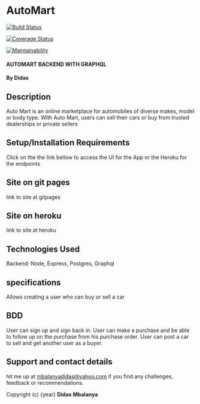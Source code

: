 # AutoMart

[![Build Status](https://travis-ci.org/didasmbalanya/AutoMart.svg?branch=server)](https://travis-ci.org/didasmbalanya/AutoMart)

[![Coverage Status](https://coveralls.io/repos/github/didasmbalanya/AutoMart/badge.svg?branch=server)](https://coveralls.io/github/didasmbalanya/AutoMart?branch=server)

[![Maintainability](https://api.codeclimate.com/v1/badges/9965112b40b6faac472f/maintainability)](https://codeclimate.com/github/didasmbalanya/AutoMart/maintainability)
#### AUTOMART BACKEND WITH GRAPHQL 
#### By **Didas**
## Description
Auto Mart is an online marketplace for automobiles of diverse makes, model or body type. With Auto Mart, users can sell their cars or buy from trusted dealerships or private sellers


## Setup/Installation Requirements
Click on the the link bellow to access the UI for the App or the Heroku for the endpoints
## Site on git pages
link to site at gitpages 
## Site on heroku
link to site at heroku 

## Technologies Used
Backend: Node, Express, Postgres, Graphql
## specifications
Allows creating a user who can buy or sell a car
## BDD
User can sign up and sign back in.
User can make a purchase and be able to follow up on the purchase from his purchase order.
User can post a car to sell and get another user as a buyer.

## Support and contact details
hit me up at mbalanyadidas@yahoo.com if you find any challenges, feedback or recommendations.

Copyright (c) {year} **Didas Mbalanya**